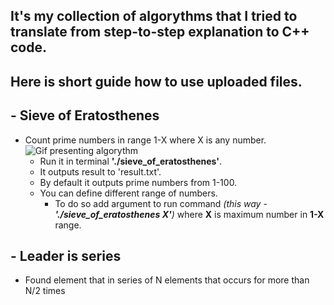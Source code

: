 ## It's my collection of algorythms that I tried to translate from step-to-step explanation to C++ code.
## Here is short guide how to use uploaded files.

## -  Sieve of Eratosthenes ##
- Count prime numbers in range 1-X where X is any number.
![Gif presenting algorythm](http://upload.wikimedia.org/wikipedia/commons/b/b9/Sieve_of_Eratosthenes_animation.gif "Sieve of Eratosthenes in GIF")
    - Run it in terminal **'./sieve_of_eratosthenes'**.
    - It outputs result to 'result.txt'. 
    - By default it outputs prime numbers from 1-100.
    - You can define different range of numbers. 
        - To do so add argument to run command *(this way - **'./sieve_of_eratosthenes X'**)* where **X** is maximum number in **1-X** range.

## - Leader is series ##
- Found element that in series of N elements that occurs for more than N/2 times
